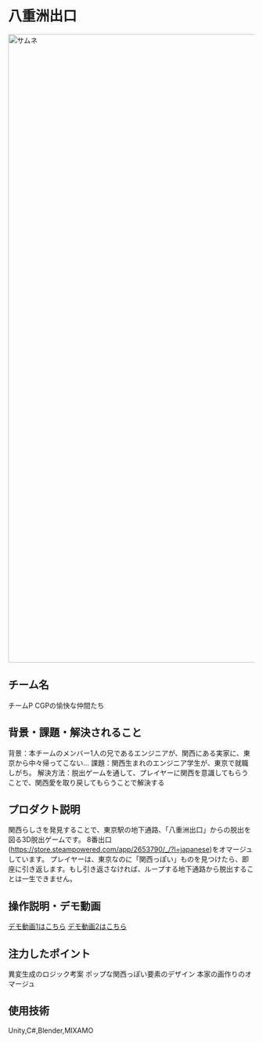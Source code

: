 # 八重洲出口 
<!-- プロダクト名に変更してください -->

<img width="1280" alt="サムネ" src="https://github.com/kc3hack/2024_P/assets/89783904/3682d77f-2fcb-434f-b6af-f5bf498809a0">
<!-- プロダクト名に変更してください -->

<!-- プロダクト名・イメージ画像を差し変えてください -->

## チーム名
チームP CGPの愉快な仲間たち
<!-- チームIDとチーム名を入力してください -->


## 背景・課題・解決されること
背景：本チームのメンバー1人の兄であるエンジニアが、関西にある実家に、東京から中々帰ってこない...
課題：関西生まれのエンジニア学生が、東京で就職しがち。
解決方法：脱出ゲームを通して、プレイヤーに関西を意識してもらうことで、関西愛を取り戻してもらうことで解決する
<!-- テーマ「関西をいい感じに」に対して、考案するプロダクトがどういった(Why)背景から思いついたのか、どのよう(What)な課題があり、どのよう(How)に解決するのかを入力してください -->


## プロダクト説明
関西らしさを発見することで、東京駅の地下通路、「八重洲出口」からの脱出を図る3D脱出ゲームです。
8番出口(https://store.steampowered.com/app/2653790/_/?l=japanese)をオマージュしています。
プレイヤーは、東京なのに「関西っぽい」ものを見つけたら、即座に引き返します。もし引き返さなければ、ループする地下通路から脱出することは一生できません。

<!-- 開発したプロダクトの説明を入力してください -->


## 操作説明・デモ動画
[デモ動画1はこちら](https://drive.google.com/file/d/1lPtS2sXKdevx4nVBztQVBV3askXP37J1/view?usp=sharing)
[デモ動画2はこちら](https://drive.google.com/file/d/1B2FXiMJdf6eK0-pY9cwCiAjZq2AaC0vT/view?usp=sharing)
<!-- 開発したプロダクトの操作説明について入力してください。また、操作説明デモ動画があれば、埋め込みやリンクを記載してください -->


## 注力したポイント

<!-- 開発したプロダクトの中で、特に注力して作成した箇所・ポイントについて入力してください -->
異変生成のロジック考案
ポップな関西っぽい要素のデザイン
本家の画作りのオマージュ


## 使用技術
Unity,C#,Blender,MIXAMO
<!-- 使用技術を入力してください -->


<!--
markdownの記法はこちらを参照してください！
https://docs.github.com/ja/get-started/writing-on-github/getting-started-with-writing-and-formatting-on-github/basic-writing-and-formatting-syntax
-->
